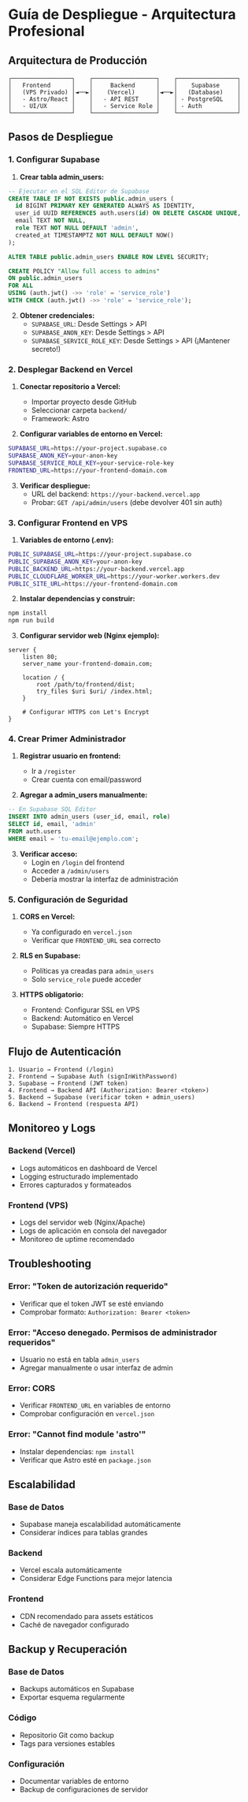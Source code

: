 # Guía de Despliegue - Arquitectura Profesional

## Arquitectura de Producción

```
┌─────────────────┐    ┌──────────────────┐    ┌─────────────────┐
│   Frontend      │    │     Backend      │    │    Supabase     │
│   (VPS Privado) │◄──►│    (Vercel)      │◄──►│   (Database)    │
│   - Astro/React │    │   - API REST     │    │ - PostgreSQL    │
│   - UI/UX       │    │   - Service Role │    │ - Auth          │
└─────────────────┘    └──────────────────┘    └─────────────────┘
```

## Pasos de Despliegue

### 1. Configurar Supabase

1. **Crear tabla admin_users:**
```sql
-- Ejecutar en el SQL Editor de Supabase
CREATE TABLE IF NOT EXISTS public.admin_users (
  id BIGINT PRIMARY KEY GENERATED ALWAYS AS IDENTITY,
  user_id UUID REFERENCES auth.users(id) ON DELETE CASCADE UNIQUE,
  email TEXT NOT NULL,
  role TEXT NOT NULL DEFAULT 'admin',
  created_at TIMESTAMPTZ NOT NULL DEFAULT NOW()
);

ALTER TABLE public.admin_users ENABLE ROW LEVEL SECURITY;

CREATE POLICY "Allow full access to admins" 
ON public.admin_users 
FOR ALL 
USING (auth.jwt() ->> 'role' = 'service_role')
WITH CHECK (auth.jwt() ->> 'role' = 'service_role');
```

2. **Obtener credenciales:**
   - `SUPABASE_URL`: Desde Settings > API
   - `SUPABASE_ANON_KEY`: Desde Settings > API  
   - `SUPABASE_SERVICE_ROLE_KEY`: Desde Settings > API (¡Mantener secreto!)

### 2. Desplegar Backend en Vercel

1. **Conectar repositorio a Vercel:**
   - Importar proyecto desde GitHub
   - Seleccionar carpeta `backend/`
   - Framework: Astro

2. **Configurar variables de entorno en Vercel:**
```bash
SUPABASE_URL=https://your-project.supabase.co
SUPABASE_ANON_KEY=your-anon-key
SUPABASE_SERVICE_ROLE_KEY=your-service-role-key
FRONTEND_URL=https://your-frontend-domain.com
```

3. **Verificar despliegue:**
   - URL del backend: `https://your-backend.vercel.app`
   - Probar: `GET /api/admin/users` (debe devolver 401 sin auth)

### 3. Configurar Frontend en VPS

1. **Variables de entorno (.env):**
```bash
PUBLIC_SUPABASE_URL=https://your-project.supabase.co
PUBLIC_SUPABASE_ANON_KEY=your-anon-key
PUBLIC_BACKEND_URL=https://your-backend.vercel.app
PUBLIC_CLOUDFLARE_WORKER_URL=https://your-worker.workers.dev
PUBLIC_SITE_URL=https://your-frontend-domain.com
```

2. **Instalar dependencias y construir:**
```bash
npm install
npm run build
```

3. **Configurar servidor web (Nginx ejemplo):**
```nginx
server {
    listen 80;
    server_name your-frontend-domain.com;
    
    location / {
        root /path/to/frontend/dist;
        try_files $uri $uri/ /index.html;
    }
    
    # Configurar HTTPS con Let's Encrypt
}
```

### 4. Crear Primer Administrador

1. **Registrar usuario en frontend:**
   - Ir a `/register`
   - Crear cuenta con email/password

2. **Agregar a admin_users manualmente:**
```sql
-- En Supabase SQL Editor
INSERT INTO admin_users (user_id, email, role)
SELECT id, email, 'admin'
FROM auth.users 
WHERE email = 'tu-email@ejemplo.com';
```

3. **Verificar acceso:**
   - Login en `/login` del frontend
   - Acceder a `/admin/users`
   - Debería mostrar la interfaz de administración

### 5. Configuración de Seguridad

1. **CORS en Vercel:**
   - Ya configurado en `vercel.json`
   - Verificar que `FRONTEND_URL` sea correcto

2. **RLS en Supabase:**
   - Políticas ya creadas para `admin_users`
   - Solo `service_role` puede acceder

3. **HTTPS obligatorio:**
   - Frontend: Configurar SSL en VPS
   - Backend: Automático en Vercel
   - Supabase: Siempre HTTPS

## Flujo de Autenticación

```
1. Usuario → Frontend (/login)
2. Frontend → Supabase Auth (signInWithPassword)
3. Supabase → Frontend (JWT token)
4. Frontend → Backend API (Authorization: Bearer <token>)
5. Backend → Supabase (verificar token + admin_users)
6. Backend → Frontend (respuesta API)
```

## Monitoreo y Logs

### Backend (Vercel)
- Logs automáticos en dashboard de Vercel
- Logging estructurado implementado
- Errores capturados y formateados

### Frontend (VPS)
- Logs del servidor web (Nginx/Apache)
- Logs de aplicación en consola del navegador
- Monitoreo de uptime recomendado

## Troubleshooting

### Error: "Token de autorización requerido"
- Verificar que el token JWT se esté enviando
- Comprobar formato: `Authorization: Bearer <token>`

### Error: "Acceso denegado. Permisos de administrador requeridos"
- Usuario no está en tabla `admin_users`
- Agregar manualmente o usar interfaz de admin

### Error: CORS
- Verificar `FRONTEND_URL` en variables de entorno
- Comprobar configuración en `vercel.json`

### Error: "Cannot find module 'astro'"
- Instalar dependencias: `npm install`
- Verificar que Astro esté en `package.json`

## Escalabilidad

### Base de Datos
- Supabase maneja escalabilidad automáticamente
- Considerar índices para tablas grandes

### Backend
- Vercel escala automáticamente
- Considerar Edge Functions para mejor latencia

### Frontend
- CDN recomendado para assets estáticos
- Caché de navegador configurado

## Backup y Recuperación

### Base de Datos
- Backups automáticos en Supabase
- Exportar esquema regularmente

### Código
- Repositorio Git como backup
- Tags para versiones estables

### Configuración
- Documentar variables de entorno
- Backup de configuraciones de servidor
